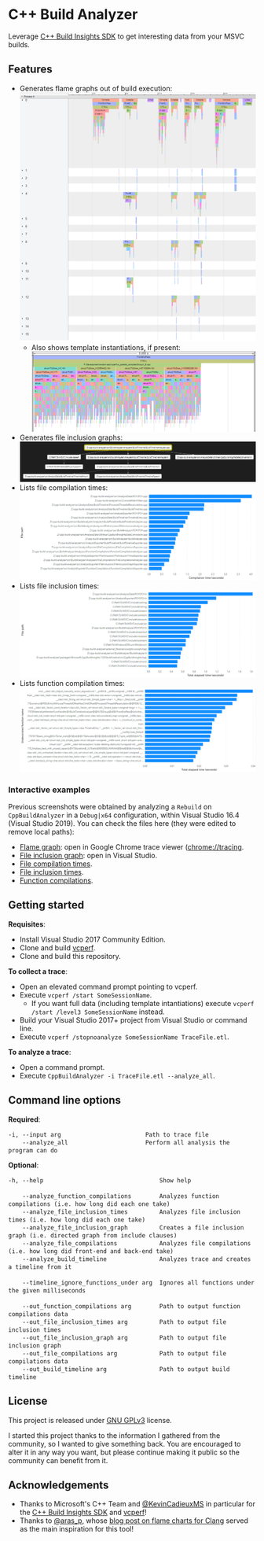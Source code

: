 # C++ Build Analyzer

Leverage [C++ Build Insights SDK](https://docs.microsoft.com/cpp/build-insights/reference/sdk/overview) to get interesting data from your MSVC builds.

## Features

  * Generates flame graphs out of build execution:
    ![Flame graph](./readme_samples/flame-graph.png "Flame graph")
    * Also shows template instantiations, if present:
      ![Flame graph: template instantiation](./readme_samples/flame-graph-template-instantiation.png "Flame graph: template instantiation")
  * Generates file inclusion graphs:
    ![File inclusion graph](./readme_samples/file-inclusion-graph.png "File inclusion graph")
  * Lists file compilation times:
    ![File compilation times](./readme_samples/file-compilation-times.png "File compilation times")
  * Lists file inclusion times:
    ![File inclusion times](./readme_samples/file-inclusion-times.png "File inclusion times")
  * Lists function compilation times:
    ![Function compilation times](./readme_samples/function-compilation-times.png "Function compilation times")

### Interactive examples

Previous screenshots were obtained by analyzing a `Rebuild` on `CppBuildAnalyzer` in a `Debug|x64` configuration, within Visual Studio 16.4 (Visual Studio 2019). You can check the files here (they were edited to remove local paths):

  * [Flame graph](./readme_samples/sample_output/BuildTimeline.json): open in Google Chrome trace viewer ([chrome://tracing](chrome://tracing).
  * [File inclusion graph](./readme_samples/sample_output/FileInclusions.dgml): open in Visual Studio.
  * [File compilation times](./readme_samples/sample_output/FileCompilations.csv).
  * [File inclusion times](./readme_samples/sample_output/FileInclusionTimes.csv).
  * [Function compilations](./readme_samples/sample_output/FunctionCompilations.csv).

## Getting started

**Requisites**:

  * Install Visual Studio 2017 Community Edition.
  * Clone and build [vcperf](https://github.com/microsoft/vcperf).
  * Clone and build this repository.

**To collect a trace**:

  * Open an elevated command prompt pointing to vcperf.
  * Execute `vcperf /start SomeSessionName`.
    * If you want full data (including template intantiations) execute `vcperf /start /level3 SomeSessionName` instead.
  * Build your Visual Studio 2017+ project from Visual Studio or command line.
  * Execute `vcperf /stopnoanalyze SomeSessionName TraceFile.etl`.

**To analyze a trace**:

  * Open a command prompt.
  * Execute `CppBuildAnalyzer -i TraceFile.etl --analyze_all`.

## Command line options

**Required**:

    -i, --input arg                        Path to trace file
        --analyze_all                      Perform all analysis the program can do

**Optional**:
    
    -h, --help                                 Show help
    
        --analyze_function_compilations        Analyzes function compilations (i.e. how long did each one take)
        --analyze_file_inclusion_times         Analyzes file inclusion times (i.e. how long did each one take)
        --analyze_file_inclusion_graph         Creates a file inclusion graph (i.e. directed graph from include clauses)
        --analyze_file_compilations            Analyzes file compilations (i.e. how long did front-end and back-end take)
        --analyze_build_timeline               Analyzes trace and creates a timeline from it

        --timeline_ignore_functions_under arg  Ignores all functions under the given milliseconds

        --out_function_compilations arg        Path to output function compilations data
        --out_file_inclusion_times arg         Path to output file inclusion times
        --out_file_inclusion_graph arg         Path to output file inclusion graph
        --out_file_compilations arg            Path to output file compilations data
        --out_build_timeline arg               Path to output build timeline

## License

This project is released under [GNU GPLv3](https://github.com/MetanoKid/cpp-build-analyzer/blob/master/LICENSE.md) license.

I started this project thanks to the information I gathered from the community, so I wanted to give something back. You are encouraged to alter it in any way you want, but please continue making it public so the community can benefit from it.

## Acknowledgements

  * Thanks to Microsoft's C++ Team and [@KevinCadieuxMS](https://twitter.com/KevinCadieuxMS) in particular for the [C++ Build Insights SDK](https://docs.microsoft.com/cpp/build-insights/reference/sdk/overview) and [vcperf](https://github.com/microsoft/vcperf)!
  * Thanks to [@aras_p](https://twitter.com/aras_p), whose [blog post on flame charts for Clang](https://aras-p.info/blog/2019/01/16/time-trace-timeline-flame-chart-profiler-for-Clang/) served as the main inspiration for this tool!
